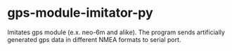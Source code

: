# gps-module-imitator-py
Imitates gps module (e.x. neo-6m and alike). The program sends artificially generated gps data in different NMEA formats to serial port.

